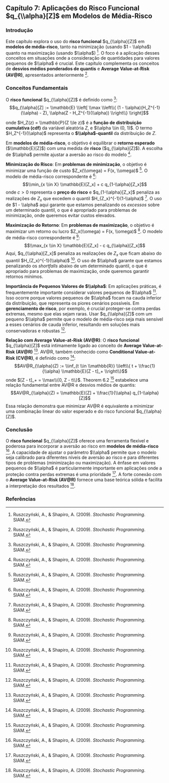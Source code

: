 ## Capítulo 7: Aplicações do Risco Funcional $q_{\\alpha}[Z]$ em Modelos de Média-Risco

### Introdução
Este capítulo explora o uso do **risco funcional** $q_{\\alpha}[Z]$ em **modelos de média-risco**, tanto na minimização (usando $1 - \\alpha$) quanto na maximização (usando $\\alpha$) [^257]. O foco é a aplicação desses conceitos em situações onde a consideração de quantidades para valores pequenos de $\\alpha$ é crucial. Este capítulo complementa os conceitos de **desvios médios ponderados de quantis** e **Average Value-at-Risk (AV@R)**, apresentados anteriormente [^257].

### Conceitos Fundamentais

O **risco funcional** $q_{\\alpha}[Z]$ é definido como [^256]:
$$q_{\\alpha}[Z] := \\mathbb{E} \\left[ \\max \\left\\{ (1 - \\alpha)(H_Z^{-1}(\\alpha) - Z), \\alpha(Z - H_Z^{-1}(\\alpha)) \\right\\} \\right]$$

onde $H_Z(z) = \\mathbb{P}(Z \\le z)$ é a **função de distribuição cumulativa (cdf)** da variável aleatória $Z$, e $\\alpha \\in (0, 1)$. O termo $H_Z^{-1}(\\alpha)$ representa o **$\\alpha$-quantil** da distribuição de $Z$.

Em **modelos de média-risco**, o objetivo é equilibrar o **retorno esperado** ($\\mathbb{E}[Z]$) com uma medida de **risco** ($q_{\\alpha}[Z]$). A escolha de $\\alpha$ permite ajustar a aversão ao risco do modelo [^254].

**Minimização do Risco**:
Em **problemas de minimização**, o objetivo é minimizar uma função de custo $Z_x(\\omega) = F(x, \\omega)$ [^255]. O modelo de média-risco correspondente é [^257]:
$$\\min_{x \\in X} \\mathbb{E}[Z_x] + c q_{1-\\alpha}[Z_x]$$
onde $c > 0$ representa o **preço do risco** e $q_{1-\\alpha}[Z_x]$ penaliza as realizações de $Z_x$ que excedem o quantil $H_{Z_x}^{-1}(1-\\alpha)$ [^257]. O uso de $1 - \\alpha$ aqui garante que estamos penalizando os *excessos* sobre um determinado quantil, o que é apropriado para problemas de minimização, onde queremos evitar custos elevados.

**Maximização do Retorno**:
Em **problemas de maximização**, o objetivo é maximizar um retorno ou lucro $Z_x(\\omega) = F(x, \\omega)$ [^255]. O modelo de média-risco correspondente é [^257]:
$$\\max_{x \\in X} \\mathbb{E}[Z_x] - c q_{\\alpha}[Z_x]$$
Aqui, $q_{\\alpha}[Z_x]$ penaliza as realizações de $Z_x$ que ficam abaixo do quantil $H_{Z_x}^{-1}(\\alpha)$ [^257]. O uso de $\\alpha$ garante que estamos penalizando os *shortfalls* abaixo de um determinado quantil, o que é apropriado para problemas de maximização, onde queremos garantir retornos mínimos.

**Importância de Pequenos Valores de $\\alpha$**:
Em aplicações práticas, é frequentemente importante considerar valores pequenos de $\\alpha$ [^257]. Isso ocorre porque valores pequenos de $\\alpha$ focam na cauda inferior da distribuição, que representa os piores cenários possíveis. Em **gerenciamento de risco**, por exemplo, é crucial proteger-se contra perdas extremas, mesmo que elas sejam raras. Usar $q_{\\alpha}[Z]$ com um pequeno $\\alpha$ permite que o modelo de média-risco seja mais sensível a esses cenários de cauda inferior, resultando em soluções mais conservadoras e robustas [^253].

**Relação com Average Value-at-Risk (AV@R)**:
O **risco funcional** $q_{\\alpha}[Z]$ está intimamente ligado ao conceito de **Average Value-at-Risk (AV@R)** [^257]. AV@R, também conhecido como **Conditional Value-at-Risk (CV@R)**, é definido como [^258]:
$$AV@R_{\\alpha}(Z) := \\inf_{t \\in \\mathbb{R}} \\left\\{ t + \\frac{1}{\\alpha} \\mathbb{E}[Z - t]_+ \\right\\}$$
onde $[Z - t]_+ = \\max\\{0, Z - t\\}$. Theorem 6.2 [^259] estabelece uma relação fundamental entre AV@R e desvios médios de quantis:
$$AV@R_{\\alpha}(Z) = \\mathbb{E}[Z] + \\frac{1}{\\alpha} q_{1-\\alpha}[Z]$$
Essa relação demonstra que minimizar AV@R é equivalente a minimizar uma combinação linear do valor esperado e do risco funcional $q_{\\alpha}[Z]$.

### Conclusão

O **risco funcional** $q_{\\alpha}[Z]$ oferece uma ferramenta flexível e poderosa para incorporar a aversão ao risco em **modelos de média-risco** [^257]. A capacidade de ajustar o parâmetro $\\alpha$ permite que o modelo seja calibrado para diferentes níveis de aversão ao risco e para diferentes tipos de problemas (minimização ou maximização). A ênfase em valores pequenos de $\\alpha$ é particularmente importante em aplicações onde a proteção contra perdas extremas é uma prioridade [^253]. A forte conexão com o **Average Value-at-Risk (AV@R)** fornece uma base teórica sólida e facilita a interpretação dos resultados [^257].

### Referências
[^253]: Ruszczyński, A., & Shapiro, A. (2009). *Stochastic Programming*. SIAM.
[^254]: Ruszczyński, A., & Shapiro, A. (2009). *Stochastic Programming*. SIAM.
[^255]: Ruszczyński, A., & Shapiro, A. (2009). *Stochastic Programming*. SIAM.
[^256]: Ruszczyński, A., & Shapiro, A. (2009). *Stochastic Programming*. SIAM.
[^257]: Ruszczyński, A., & Shapiro, A. (2009). *Stochastic Programming*. SIAM.
[^258]: Ruszczyński, A., & Shapiro, A. (2009). *Stochastic Programming*. SIAM.
[^259]: Ruszczyński, A., & Shapiro, A. (2009). *Stochastic Programming*. SIAM.
<!-- END -->